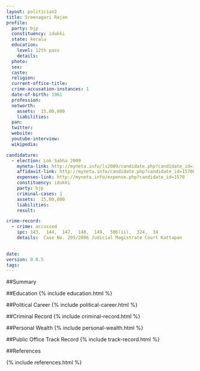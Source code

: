 ```yaml
---
layout: politician2
title: Sreenagari Rajan
profile: 
  party: bjp
  constituency: idukki
  state: kerala
  education: 
    level: 12th pass
    details: 
  photo: 
  sex: 
  caste: 
  religion: 
  current-office-title: 
  crime-accusation-instances: 1
  date-of-birth: 1961
  profession: 
  networth: 
    assets:  15,00,000
    liabilities: 
  pan: 
  twitter: 
  website: 
  youtube-interview: 
  wikipedia: 

candidature: 
  - election: Lok Sabha 2009
    myneta-link: http://myneta.info/ls2009/candidate.php?candidate_id=1570
    affidavit-link: http://myneta.info/candidate.php?candidate_id=1570&scan=original
    expenses-link: http://myneta.info/expense.php?candidate_id=1570
    constituency: idukki 
    party: bjp
    criminal-cases: 1
    assets:  15,00,000
    liabilities: 
    result:  

crime-record: 
  - crime: accussed
    ipc: 143,  144,  147,  148,  149,  506(ii),  324,  34
    details:  Case No. 205/2006 Judicial Magistrate Court Kattapan
  

date: 
version: 0.0.5
tags: 
---
```

##Summary


##Education
{% include education.html %}


##Political Career
{% include political-career.html %}


##Criminal Record
{% include criminal-record.html %}


##Personal Wealth
{% include personal-wealth.html %}


##Public Office Track Record
{% include track-record.html %}


##References


{% include references.html %}